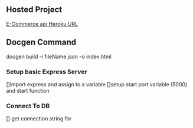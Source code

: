 ## Hosted Project 

[E-Commerce api Heroku URL]()

## Docgen Command

docgen build -i fileName.json -o index.html

### Setup basic Express Server

[]import express and  assign to a variable
[]setup start port variable (5000) and  start function 

### Connect To DB

[] get connection string  for 